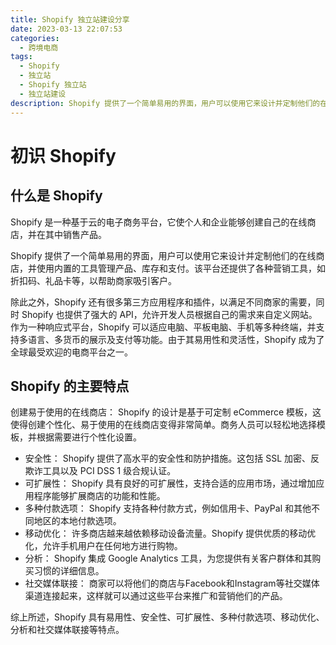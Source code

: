 ```yaml
---
title: Shopify 独立站建设分享
date: 2023-03-13 22:07:53
categories:
  - 跨境电商
tags:
  - Shopify
  - 独立站
  - Shopify 独立站
  - 独立站建设
description: Shopify 提供了一个简单易用的界面，用户可以使用它来设计并定制他们的在线商店，并使用内置的工具管理产品、库存和支付。该平台还提供了各种营销工具，如折扣码、礼品卡等，以帮助商家吸引客户。
---
```


# 初识 Shopify

## 什么是 Shopify

Shopify 是一种基于云的电子商务平台，它使个人和企业能够创建自己的在线商店，并在其中销售产品。

Shopify 提供了一个简单易用的界面，用户可以使用它来设计并定制他们的在线商店，并使用内置的工具管理产品、库存和支付。该平台还提供了各种营销工具，如折扣码、礼品卡等，以帮助商家吸引客户。

除此之外，Shopify 还有很多第三方应用程序和插件，以满足不同商家的需要，同时 Shopify 也提供了强大的 API，允许开发人员根据自己的需求来自定义网站。作为一种响应式平台，Shopify 可以适应电脑、平板电脑、手机等多种终端，并支持多语言、多货币的展示及支付等功能。由于其易用性和灵活性，Shopify 成为了全球最受欢迎的电商平台之一。

## Shopify 的主要特点

创建易于使用的在线商店： Shopify 的设计是基于可定制 eCommerce 模板，这使得创建个性化、易于使用的在线商店变得非常简单。商务人员可以轻松地选择模板，并根据需要进行个性化设置。

- 安全性： Shopify 提供了高水平的安全性和防护措施。这包括 SSL 加密、反欺诈工具以及 PCI DSS 1 级合规认证。
- 可扩展性： Shopify 具有良好的可扩展性，支持合适的应用市场，通过增加应用程序能够扩展商店的功能和性能。
- 多种付款选项： Shopify 支持各种付款方式，例如信用卡、PayPal 和其他不同地区的本地付款选项。
- 移动优化： 许多商店越来越依赖移动设备流量。Shopify 提供优质的移动优化，允许手机用户在任何地方进行购物。
- 分析： Shopify 集成 Google Analytics 工具，为您提供有关客户群体和其购买习惯的详细信息。
- 社交媒体联接： 商家可以将他们的商店与Facebook和Instagram等社交媒体渠道连接起来，这样就可以通过这些平台来推广和营销他们的产品。

综上所述，Shopify 具有易用性、安全性、可扩展性、多种付款选项、移动优化、分析和社交媒体联接等特点。
